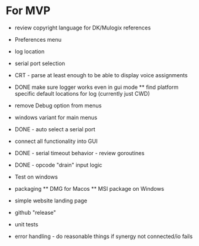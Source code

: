# For MVP

* review copyright language for DK/Mulogix references

* Preferences menu 
*   log location
*   serial port selection

* CRT - parse at least enough to be able to display voice assignments

* DONE make sure logger works even in gui mode
** find platform specific default locations for log (currently just CWD)

* remove Debug option from menus

* windows variant for main menus

* DONE - auto select a serial port
* connect all functionality into GUI
* DONE - serial timeout behavior - review goroutines
* DONE - opcode "drain" input logic

* Test on windows

* packaging
** DMG for Macos
** MSI package on Windows

* simple website landing page

* github "release"

* unit tests

* error handling - do reasonable things if synergy not connected/io fails
